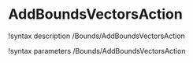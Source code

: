 <!-- MOOSE Documentation Stub: Remove this when content is added. -->

# AddBoundsVectorsAction
!syntax description /Bounds/AddBoundsVectorsAction

!syntax parameters /Bounds/AddBoundsVectorsAction
